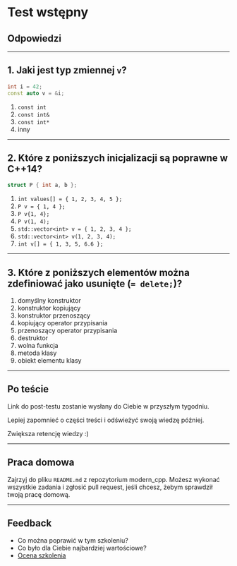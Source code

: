 <!-- .slide: data-background="#111111" -->

# Test wstępny

## Odpowiedzi

___

## 1. Jaki jest typ zmiennej `v`?

```cpp
int i = 42;
const auto v = &i;
```

1. <!-- .element: class="fragment highlight-red" --> <code>const int</code>
1. <!-- .element: class="fragment highlight-red" --> <code>const int&</code>
1. <!-- .element: class="fragment highlight-green" --> <code>const int*</code>
1. <!-- .element: class="fragment highlight-red" --> inny

___

## 2. Które z poniższych inicjalizacji są poprawne w C++14?

```cpp
struct P { int a, b };
```

1. <!-- .element: class="fragment highlight-green" --> <code>int values[] = { 1, 2, 3, 4, 5 };</code>
1. <!-- .element: class="fragment highlight-green" --> <code>P v = { 1, 4 };</code>
1. <!-- .element: class="fragment highlight-green" --> <code>P v{1, 4};</code>
1. <!-- .element: class="fragment highlight-red" --> <code>P v(1, 4);</code>
1. <!-- .element: class="fragment highlight-green" --> <code>std::vector&lt;int> v = { 1, 2, 3, 4 };</code>
1. <!-- .element: class="fragment highlight-red" --> <code>std::vector&lt;int> v(1, 2, 3, 4);</code>
1. <!-- .element: class="fragment highlight-red" --> <code>int v[] = { 1, 3, 5, 6.6 };</code>

___

## 3. Które z poniższych elementów można zdefiniować jako usunięte (`= delete;`)?

1. <!-- .element: class="fragment highlight-green" --> domyślny konstruktor
1. <!-- .element: class="fragment highlight-green" --> konstruktor kopiujący
1. <!-- .element: class="fragment highlight-green" --> konstruktor przenoszący
1. <!-- .element: class="fragment highlight-green" --> kopiujący operator przypisania
1. <!-- .element: class="fragment highlight-green" --> przenoszący operator przypisania
1. <!-- .element: class="fragment highlight-green" --> destruktor
1. <!-- .element: class="fragment highlight-green" --> wolna funkcja
1. <!-- .element: class="fragment highlight-green" --> metoda klasy
1. <!-- .element: class="fragment highlight-red" --> obiekt elementu klasy

___

## Po teście

Link do post-testu zostanie wysłany do Ciebie w przyszłym tygodniu.

Lepiej zapomnieć o części treści i odświeżyć swoją wiedzę później.

Zwiększa retencję wiedzy :)

___

## Praca domowa

Zajrzyj do pliku `README.md` z repozytorium modern_cpp. Możesz wykonać wszystkie zadania i zgłosić pull request, jeśli chcesz, żebym sprawdził twoją pracę domową.

___

## Feedback

* Co można poprawić w tym szkoleniu?
* Co było dla Ciebie najbardziej wartościowe?
* [Ocena szkolenia](https://forms.gle/qEZFvYKdgbxkyxYj7)
